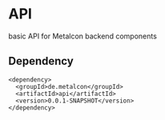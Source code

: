 # API

basic API for Metalcon backend components

## Dependency

    <dependency>
      <groupId>de.metalcon</groupId>
      <artifactId>api</artifactId>
      <version>0.0.1-SNAPSHOT</version>
    </dependency>
